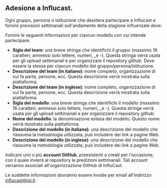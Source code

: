 ## Adesione a Influcast.

Ogni gruppo, persona o istituzione che desidera partecipare a Influcast e fornire previsioni settimanali sull'andamento della stagione influenzale deve:

Fornire le seguenti informazioni per ciascun modello con cui intende partecipare:
* __Sigla del team__: una breve stringa che identifichi il gruppo (massimo 16 caratteri; ammessi solo lettere, numeri, _e -). Questa stringa verrà usata per gli upload settimanali e per organizzare il repository github. Deve essere la stessa per ciascun modello del gruppo/persona/istituzione.
* __Descrizione del team (in italiano)__: nome completo, organizzazione di cui fa parte, persone, ecc. Questa descrizione verrà mostrata sulla piattaforma.
* __Descrizione del team (in inglese)__: nome completo, organizzazione di cui fa parte, persone, ecc. Questa descrizione verrà mostrata sulla piattaforma.
* __Sigla del modello__: una breve stringa che identifichi il modello (massimo 16 caratteri; ammessi solo lettere, numeri, _e -). Questa stringa verrà usata per gli upload settimanali e per organizzare il repository github.
* __Nome del modello__: la denominazione estesa del modello. Questo nome verrà mostrato sulla piattaforma.
* __Descrizione del modello (in italiano)__: una descrizione del modello che riassuma la metodologia utilizzata; può includere dei link a pagine Web.
* __Descrizione del modello (in inglese)__: una descrizione del modello che riassuma la metodologia utilizzata; può includere dei link a pagine Web.


Indicare uno o più __account GitHub__, preesistenti o creati per l'occasione, con il quale invierà al repository le predizioni settimanali. Tali account verranno associati all'organizzazione GitHub di InfluCast.

Le suddette informazioni dovranno essere inviate per email all'indirizzo influcast@isi.it .
